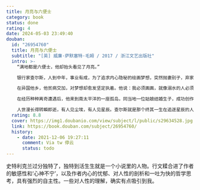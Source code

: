 ```yaml
---
title: 月亮与六便士
category: book
status: done
rating: 4
date: 2024-05-03 23:49:40
douban:
  id: "26954760"
  title: 月亮与六便士
  subtitle: "[英] 威廉·萨默塞特·毛姆 / 2017 / 浙江文艺出版社"
  intro: >-
    “满地都是六便士，他却抬头看见了月亮。”

    银行家查尔斯，人到中年，事业有成，为了追求内心隐秘的绘画梦想，突然抛妻别子，弃家出走。他深知：人的每一种身份都是一种自我绑架，唯有失去是通向自由之途。

    在异国他乡，他贫病交加，对梦想却愈发坚定执着。他说：我必须画画，就像溺水的人必须挣扎。

    在经历种种离奇遭遇后，他来到南太平洋的一座孤岛，同当地一位姑娘结婚生子，成功创作出一系列惊世杰作。就在此时，他被绝症和双目失明击倒，临死之前，他做出了让所有人震惊的决定……

    人世漫长得转瞬即逝，有人见尘埃，有人见星辰。查尔斯就是那个终其一生在追逐星辰的人。
  rating: 8.8
  cover: https://img1.doubanio.com/view/subject/l/public/s29634528.jpg
  link: https://book.douban.com/subject/26954760/
  history:
    - date: 2021-12-06 19:27:11
      comment: Via tw 停云
      status: todo
---
```


史特利克兰过分独特了，独特到活生生就是一个小说里的人物。行文糅合进了作者的敏感性和‘心神不宁’，以及作者内心的忧郁、对人性的剖析和一吐为快的哲学思考，具有强烈的自主性。一些对人性的理解，确实有点吸引到我。